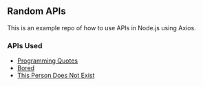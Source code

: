 ## Random APIs
This is an example repo of how to use APIs in Node.js using Axios.

### APIs Used
 - [Programming Quotes](https://github.com/skolakoda/programming-quotes-api)
 - [Bored](https://www.boredapi.com/documentation)
 - [This Person Does Not Exist](https://thispersondoesnotexist.com)
